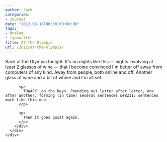 ```yaml
---
author: Jack
categories:
- Journal
date: "2012-09-18T00:00:00+00:00"
tags:
- Analog
- typewriter
title: At The Olympia
url: /2012/at-the-olympia/
---
```


<div>
  <div>
    <div>
      <div>
        <div>
          <p>
            Back at the Olympia tonight. It's on nights like this &#8212; nights involving at least 2 glasses of wine &#8212; that I become convinced I'm better off away from computers of any kind. Away from people, both online and off. Another glass of wine and a bit of whine and I'm all set.
          </p>
          
          <p>
            THWACK! go the keys. Pounding out letter after letter, one after another, forming (in time) several sentences &#8211; sentences much like this one.
          </p>
          
          <p>
            Then it goes quiet again.
          </p>
        </div>
      </div>
    </div>
  </div>
</div>